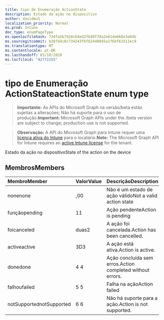```yaml
---
title: tipo de Enumeração ActionState
description: Estado da ação no dispositivo
author: davidmu1
localization_priority: Normal
ms.prod: Intune
doc_type: enumPageType
ms.openlocfilehash: 734fa5b7920c64ed2f649f78a2e81de068e3e0db
ms.sourcegitcommit: b38fd4c8c734243f6f82448045a1f6bf63311ec9
ms.translationtype: MT
ms.contentlocale: pt-BR
ms.lasthandoff: 03/18/2020
ms.locfileid: "42772255"
---
```

# <a name="actionstate-enum-type"></a><span data-ttu-id="294b6-103">tipo de Enumeração ActionState</span><span class="sxs-lookup"><span data-stu-id="294b6-103">actionState enum type</span></span>

> <span data-ttu-id="294b6-104">**Importante:** As APIs do Microsoft Graph na versão/beta estão sujeitas a alterações; Não há suporte para o uso de produção.</span><span class="sxs-lookup"><span data-stu-id="294b6-104">**Important:** Microsoft Graph APIs under the /beta version are subject to change; production use is not supported.</span></span>

> <span data-ttu-id="294b6-105">**Observação:** A API do Microsoft Graph para Intune requer uma [licença ativa do Intune](https://go.microsoft.com/fwlink/?linkid=839381) para o locatário.</span><span class="sxs-lookup"><span data-stu-id="294b6-105">**Note:** The Microsoft Graph API for Intune requires an [active Intune license](https://go.microsoft.com/fwlink/?linkid=839381) for the tenant.</span></span>

<span data-ttu-id="294b6-106">Estado da ação no dispositivo</span><span class="sxs-lookup"><span data-stu-id="294b6-106">State of the action on the device</span></span>

## <a name="members"></a><span data-ttu-id="294b6-107">Membros</span><span class="sxs-lookup"><span data-stu-id="294b6-107">Members</span></span>
|<span data-ttu-id="294b6-108">Membro</span><span class="sxs-lookup"><span data-stu-id="294b6-108">Member</span></span>|<span data-ttu-id="294b6-109">Valor</span><span class="sxs-lookup"><span data-stu-id="294b6-109">Value</span></span>|<span data-ttu-id="294b6-110">Descrição</span><span class="sxs-lookup"><span data-stu-id="294b6-110">Description</span></span>|
|:---|:---|:---|
|<span data-ttu-id="294b6-111">none</span><span class="sxs-lookup"><span data-stu-id="294b6-111">none</span></span>|<span data-ttu-id="294b6-112">,0</span><span class="sxs-lookup"><span data-stu-id="294b6-112">0</span></span>|<span data-ttu-id="294b6-113">Não é um estado de ação válido</span><span class="sxs-lookup"><span data-stu-id="294b6-113">Not a valid action state</span></span>|
|<span data-ttu-id="294b6-114">função</span><span class="sxs-lookup"><span data-stu-id="294b6-114">pending</span></span>|<span data-ttu-id="294b6-115">1</span><span class="sxs-lookup"><span data-stu-id="294b6-115">1</span></span>|<span data-ttu-id="294b6-116">Ação pendente</span><span class="sxs-lookup"><span data-stu-id="294b6-116">Action is pending</span></span>|
|<span data-ttu-id="294b6-117">foi</span><span class="sxs-lookup"><span data-stu-id="294b6-117">canceled</span></span>|<span data-ttu-id="294b6-118">duas</span><span class="sxs-lookup"><span data-stu-id="294b6-118">2</span></span>|<span data-ttu-id="294b6-119">A ação foi cancelada.</span><span class="sxs-lookup"><span data-stu-id="294b6-119">Action has been cancelled.</span></span>|
|<span data-ttu-id="294b6-120">active</span><span class="sxs-lookup"><span data-stu-id="294b6-120">active</span></span>|<span data-ttu-id="294b6-121">3D</span><span class="sxs-lookup"><span data-stu-id="294b6-121">3</span></span>|<span data-ttu-id="294b6-122">A ação está ativa.</span><span class="sxs-lookup"><span data-stu-id="294b6-122">Action is active.</span></span>|
|<span data-ttu-id="294b6-123">done</span><span class="sxs-lookup"><span data-stu-id="294b6-123">done</span></span>|<span data-ttu-id="294b6-124">4 </span><span class="sxs-lookup"><span data-stu-id="294b6-124">4</span></span>|<span data-ttu-id="294b6-125">Ação concluída sem erros.</span><span class="sxs-lookup"><span data-stu-id="294b6-125">Action completed without errors.</span></span>|
|<span data-ttu-id="294b6-126">falhou</span><span class="sxs-lookup"><span data-stu-id="294b6-126">failed</span></span>|<span data-ttu-id="294b6-127">5 </span><span class="sxs-lookup"><span data-stu-id="294b6-127">5</span></span>|<span data-ttu-id="294b6-128">Falha na ação</span><span class="sxs-lookup"><span data-stu-id="294b6-128">Action failed</span></span>|
|<span data-ttu-id="294b6-129">notSupported</span><span class="sxs-lookup"><span data-stu-id="294b6-129">notSupported</span></span>|<span data-ttu-id="294b6-130">6 </span><span class="sxs-lookup"><span data-stu-id="294b6-130">6</span></span>|<span data-ttu-id="294b6-131">Não há suporte para a ação.</span><span class="sxs-lookup"><span data-stu-id="294b6-131">Action is not supported.</span></span>|




